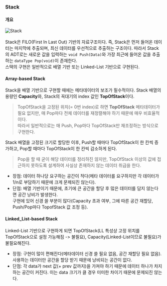 ### Stack
#### 개요

![Stack](https://user-images.githubusercontent.com/86412960/147438965-8d379c6f-2ffb-4da8-b0bf-d108c54eda2c.png) <br><br>
Stack은 FILO(First In Last Out) 기반의 자료구조이다. 즉, Stack은 먼저 들어온 데이터는 마지막에 추출되며, 최신 데이터를 우선적으로 추출하는 구조이다. 따라서 Stack의 ADT로는 새로운 값을 입력하는 `void Push(Data)`와 가장 최근에 들어온 값을 추출하는 `dataType Pop(void)`이 존재한다.<br>
스택의 구현은 일반적으로 배열 기반 또는 Linked-List 기반으로 구현된다.
#### Array-based Stack
Stack을 배열 기반으로 구현할 때에는 메타데이터의 보조가 필수적이다. Stack 배열의 용량인 **Capacity**와, Stack의 꼭대기의 index 값인 **TopOfStack**이다. 
> TopOfStack을 고정된 위치(= 0번 index)로 하면 **TopOfStack** 메타데이터가 필요 없지만, 매 Pop마다 전체 데이터를 재정렬해야 하기 때문에 매우 비효율적이다.<br> 따라서 일반적으로는 매 Push, Pop마다 TopOfStack만 재조정하는 방식으로 구현한다. 

Stack 배열을 고정된 크기로 할당한 이후, Push할 때마다 TopOfStack이 한 칸씩 증가하고, Pop할 때마다 TopOfStack이 한 칸씩 감소하게 된다. 
> Pop을 할 때 굳이 해당 데이터를 정리하진 않지만, TopOfStack 이상의 값에 접근하지 못하도록 설계하여 사실상 존재하지 않는 데이터 취급을 한다.

* 장점: 데이터 하나당 요구하는 공간이 적다(메타 데이터를 요구하지만 각 데이터가 1/n로 부담하기 때문에 크게 문제되진 않는다). 
* 단점: 배열 기반이기 때문에, 초기에 큰 공간을 할당 후 많은 데이터를 담지 않는다면 공간 낭비가 발생한다. <br> 구현에 있어 신경 쓸 부분이 많다(Capacity 초과 여부, 그에 따른 공간 재할당, Push/Pop마다 TopofStack 값 조정 등).
#### Linked_List-based Stack
Linked-List 기반으로 구현하게 되면 TopOfStack(LL 특성상 고정 위치를 TopOfStack으로 설정 가능해짐 -> 불필요), Capacity(Linked-List이므로 불필요)가 불필요해진다.
* 장점: 구현이 많이 편해진다(메타데이터 신경 쓸 필요 없음, 공간 재할당 필요 없음). 사용하는 데이터만 공간을 할당 받기 때문에 낭비되는 공간이 없다. 
* 단점: 각 data가 next 값(+ prev 값까지)을 가져야 하기 때문에 데이터 하나가 차지하는 공간이 커진다. 이는 data 크기가 클 경우 미미한 차이기 때문에 문제되진 않는다.
